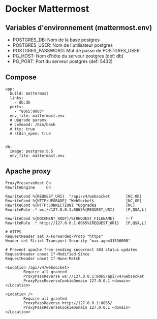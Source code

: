 # Docker Mattermost

## Variables d'environnement (mattermost.env)

* POSTGRES_DB: Nom de la base postgres
* POSTGRES_USER: Nom de l'utilisateur postgres
* POSTGRES_PASSWORD: Mot de passe de POSTGRES_USER
* PG_HOST: Nom d'hôte du serveur postgres (def: db)
* PG_PORT: Port du serveur postgres (def: 5432)

## Compose

	app:
	  build: mattermost
	  links:
	    - db:db
	  ports:
	    - "8065:8065"
	  env_file: mattermost.env
	  # Upgrade params
	  # command: /bin/bash
	  # tty: true
	  # stdin_open: true


	db:
	  image: postgres:9.5
	  env_file: mattermost.env

## Apache proxy

	ProxyPreserveHost On
	RewriteEngine     On

	RewriteCond %{REQUEST_URI}  ^/api/v4/websocket       [NC,OR]
	RewriteCond %{HTTP:UPGRADE} ^WebSocket$              [NC,OR]
	RewriteCond %{HTTP:CONNECTION} ^Upgrade$             [NC]
	RewriteRule .* ws://127.0.0.1:8065%{REQUEST_URI}     [P,QSA,L]

	RewriteCond %{DOCUMENT_ROOT}/%{REQUEST_FILENAME}     !-f
	RewriteRule .* http://127.0.0.1:8065%{REQUEST_URI}   [P,QSA,L]

	# HTTPS
	RequestHeader set X-Forwarded-Proto "https"
	Header set Strict-Transport-Security "max-age=31536000"

	# Prevent apache from sending incorrect 304 status updates
	RequestHeader unset If-Modified-Since
	RequestHeader unset If-None-Match

	<Location /api/v4/websocket>
	        Require all granted
	        ProxyPassReverse ws://127.0.0.1:8065/api/v4/websocket
	        ProxyPassReverseCookieDomain 127.0.0.1 <domain>
	</Location>

	<Location />
	        Require all granted
	        ProxyPassReverse http://127.0.0.1:8065/
	        ProxyPassReverseCookieDomain 127.0.0.1 <domain>
	</Location>
